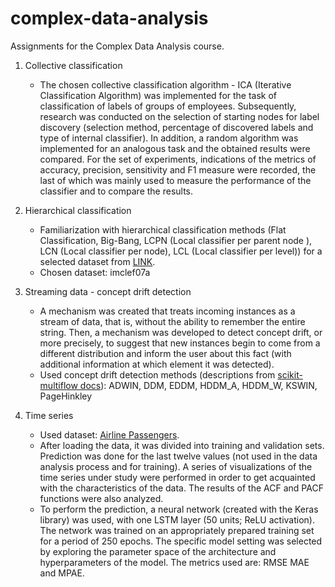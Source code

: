 # complex-data-analysis
Assignments for the Complex Data Analysis course.


1. Collective classification

	* The chosen collective classification algorithm - ICA (Iterative Classification Algorithm) was implemented for the task of classification of labels of groups of employees. Subsequently, research was conducted on the selection of starting nodes for label discovery (selection method, percentage of discovered labels and type of internal classifier). In addition, a random algorithm was implemented for an analogous task and the obtained results were compared. For the set of experiments, indications of the metrics of accuracy, precision, sensitivity and F1 measure were recorded, the last of which was mainly used to measure the performance of the classifier and to compare the results.


2. Hierarchical classification

	* Familiarization with hierarchical classification methods (Flat Classification, Big-Bang, LCPN (Local classifier per parent node ), LCN (Local classifier per node), LCL (Local classifier per level)) for a selected dataset from [LINK](https://sites.google.com/site/hrsvmproject/datasets-hier).
	* Chosen dataset: imclef07a


3. Streaming data - concept drift detection

	* A mechanism was created that treats incoming instances as a stream of data, that is, without the ability to remember the entire string. Then, a mechanism was developed to detect concept drift, or more precisely, to suggest that new instances begin to come from a different distribution and inform the user about this fact (with additional information at which element it was detected).
	* Used concept drift detection methods (descriptions from [scikit-multiflow docs](https://scikit-multiflow.readthedocs.io/en/stable/api/api.html)): ADWIN, DDM, EDDM, HDDM_A, HDDM_W, KSWIN, PageHinkley


4. Time series
	* Used dataset: [Airline Passengers](https://www.kaggle.com/chirag19/air-passengers).
	* After loading the data, it was divided into training and validation sets. Prediction was done for the last twelve values (not used in the data analysis process and for training).  A series of visualizations of the time series under study were performed in order to get acquainted with the characteristics of the data. The results of the ACF and PACF functions were also analyzed. 
	* To perform the prediction, a neural network (created with the Keras library) was used, with one LSTM layer (50 units; ReLU activation). The network was trained on an appropriately prepared training set for a period of 250 epochs. The specific model setting was selected by exploring the parameter space of the architecture and hyperparameters of the model. The metrics used are: RMSE MAE and MPAE.